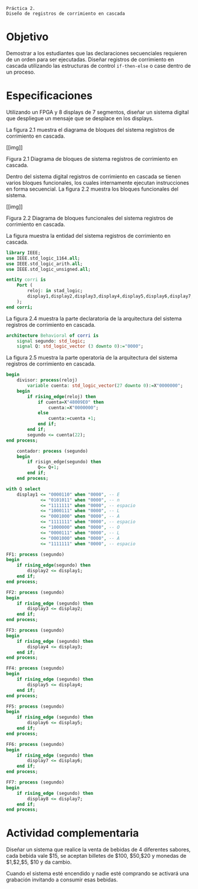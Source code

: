 ```
Práctica 2.
Diseño de registros de corrimiento en cascada
```

# Objetivo

Demostrar a los estudiantes que las declaraciones secuenciales requieren de un orden para ser ejecutadas. Diseñar registros de corrimiento en cascada utilizando las estructuras de control `if-then-else` o case dentro de un proceso.

# Especificaciones

Utilizando un FPGA y 8 displays de 7 segmentos, diseñar un sistema digital que despliegue un mensaje que se desplace en los displays.

La figura 2.1 muestra el diagrama de bloques del sistema registros de corrimiento en cascada.

[[img]]

Figura 2.1 Diagrama de bloques de sistema registros de corrimiento en cascada.

Dentro del sistema digital registros de corrimiento en cascada se tienen varios bloques funcionales, los cuales internamente ejecutan instrucciones en forma secuencial. La figura 2.2 muestra los bloques funcionales del sistema.

[[img]]

Figura 2.2 Diagrama de bloques funcionales del sistema registros de corrimiento en cascada.

La figura muestra la entidad del sistema registros de corrimiento en cascada.

```vhdl
library IEEE;
use IEEE.std_logic_1164.all;
use IEEE.std_logic_arith.all;
use IEEE.std_logic_unsigned.all;

entity corri is
	Port (
		reloj: in stad_logic;
		display1,display2,display3,display4,display5,display6,display7,display8: buffer std_logic_vector (6 downto 0)
	);
end corri;
```

La figura 2.4 muestra la parte declaratoria de la arquitectura del sistema registros de corrimiento en cascada.

```vhdl
architecture Behavioral of corri is
	signal segundo: std_logic;
	signal Q: std_logic_vector (3 downto 0):="0000";
```

La figura 2.5 muestra la parte operatoria de la arquitectura del sistema registros de corrimiento en cascada.

```vhdl
begin
	divisor: process(reloj)
		variable cuenta: std_logic_vector(27 downto 0):=X"0000000";
	begin
		if rising_edge(reloj) then
			if cuenta=X"48009E0" then
				cuenta:=X"0000000";
			else
				cuenta:=cuenta +1;
			end if;
		end if;
		segundo <= cuenta(22);
end process;

	contador: process (segundo)
	begin
		if risign_edge(segundo) then
			Q<= Q+1;
		end if;
	end process;
```





```vhdl
with Q select
    display1 <= "0000110" when "0000", -- E
             <= "0101011" when "0000", -- n
             <= "1111111" when "0000", -- espacio
             <= "1000111" when "0000", -- L
             <= "0001000" when "0000", -- A
             <= "1111111" when "0000", -- espacio
             <= "1000000" when "0000", -- O
             <= "0000111" when "0000", -- L
             <= "0001000" when "0000", -- A
             <= "1111111" when "0000", -- espacio

FF1: process (segundo)
begin
	if rising_edge(segundo) then
		display2 <= display1;
	end if;
end process;

FF2: process (segundo)
begin
	if rising_edge (segundo) then
		display3 <= display2;
	end if;
end process;

FF3: process (segundo)
begin
	if rising_edge (segundo) then
		display4 <= display3;
	end if;
end process;

FF4: process (segundo)
begin
	if rising_edge (segundo) then
		display5 <= display4;
	end if;
end process;

FF5: process (segundo)
begin
	if rising_edge (segundo) then
		display6 <= display5;
	end if;
end process;

FF6: process (segundo)
begin
	if rising_edge (segundo) then
		display7 <= display6;
	end if;
end process;
```





```vhdl
FF7: process (segundo)
begin
	if rising_edge (segundo) then
		display8 <= display7;
	end if;
end process;
```

# Actividad complementaria

Diseñar un sistema que realice la venta de bebidas de  4 diferentes sabores, cada bebida vale $\$15$, se aceptan billetes de \$100, \$50,\$20 y monedas de \$1,\$2,\$5, \$10 y da cambio.

Cuando el sistema esté encendido y nadie esté comprando se activará una grabación invitando a consumir esas bebidas.
